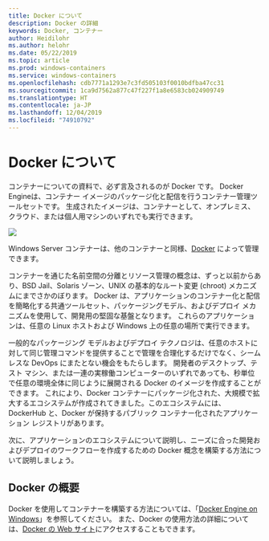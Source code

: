 ```yaml
---
title: Docker について
description: Docker の詳細
keywords: Docker, コンテナー
author: Heidilohr
ms.author: helohr
ms.date: 05/22/2019
ms.topic: article
ms.prod: windows-containers
ms.service: windows-containers
ms.openlocfilehash: cdb7771a1293e7c3fd505103f0010bdfba47cc31
ms.sourcegitcommit: 1ca9d7562a877c47f227f1a8e6583cb024909749
ms.translationtype: HT
ms.contentlocale: ja-JP
ms.lasthandoff: 12/04/2019
ms.locfileid: "74910792"
---
```

# <a name="about-docker"></a>Docker について

コンテナーについての資料で、必ず言及されるのが Docker です。 Docker Engineは、コンテナー イメージのパッケージ化と配信を行うコンテナー管理ツールセットです。 生成されたイメージは、コンテナーとして、オンプレミス、クラウド、または個人用マシンのいずれでも実行できます。

![](media/docker.png)

Windows Server コンテナーは、他のコンテナーと同様、[Docker](https://www.docker.com) によって管理できます。

コンテナーを通じた名前空間の分離とリソース管理の概念は、ずっと以前からあり、BSD Jail、Solaris ゾーン、UNIX の基本的なルート変更 (chroot) メカニズムにまでさかのぼります。 Docker は、アプリケーションのコンテナー化と配信を簡略化する共通ツールセット、パッケージングモデル、およびデプロイ メカニズムを使用して、開発用の堅固な基盤となります。 これらのアプリケーションは、任意の Linux ホストおよび Windows 上の任意の場所で実行できます。

一般的なパッケージング モデルおよびデプロイ テクノロジは、任意のホストに対して同じ管理コマンドを提供することで管理を合理化するだけでなく、シームレスな DevOps にまたとない機会をもたらします。 開発者のデスクトップ、テスト マシン、または一連の実稼働コンピューターのいずれであっても、秒単位で任意の環境全体に同じように展開される Docker のイメージを作成することができます。 これにより、Docker コンテナーにパッケージ化された、大規模で拡大するエコシステムが作成されてきました。このエコシステムには、DockerHub と、Docker が保持するパブリック コンテナー化されたアプリケーション レジストリがあります。

次に、アプリケーションのエコシステムについて説明し、ニーズに合った開発およびデプロイのワークフローを作成するための Docker 概念を構築する方法について説明しましょう。

## <a name="get-started-with-docker"></a>Docker の概要

Docker を使用してコンテナーを構築する方法については、「[Docker Engine on Windows](../manage-docker/configure-docker-daemon.md)」を参照してください。 また、Docker の使用方法の詳細については、[Docker の Web サイト](https://www.docker.com)にアクセスすることもできます。